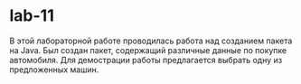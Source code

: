 # lab-11
В этой лабораторной работе проводилась работа над созданием пакета на Java. Был создан пакет, содержащий различные данные по покупке автомобиля. Для демострации работы предлагается выбрать одну из предложенных машин. 
